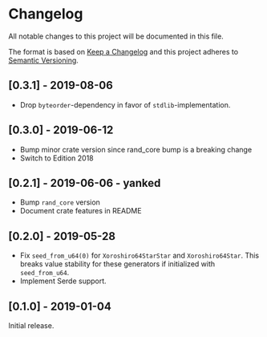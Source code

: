 # Changelog
All notable changes to this project will be documented in this file.

The format is based on [Keep a Changelog](http://keepachangelog.com/en/1.0.0/)
and this project adheres to [Semantic Versioning](https://semver.org/spec/v2.0.0.html).

## [0.3.1] - 2019-08-06
- Drop `byteorder`-dependency in favor of `stdlib`-implementation.

## [0.3.0] - 2019-06-12
- Bump minor crate version since rand_core bump is a breaking change
- Switch to Edition 2018

## [0.2.1] - 2019-06-06 - yanked
- Bump `rand_core` version
- Document crate features in README

## [0.2.0] - 2019-05-28
- Fix `seed_from_u64(0)` for `Xoroshiro64StarStar` and `Xoroshiro64Star`. This
  breaks value stability for these generators if initialized with `seed_from_u64`.
- Implement Serde support.

## [0.1.0] - 2019-01-04
Initial release.
